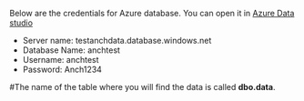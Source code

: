 Below are the credentials for Azure database. You can open it in [Azure Data studio](https://docs.microsoft.com/en-us/sql/azure-data-studio/download-azure-data-studio?view=sql-server-ver16)  

* Server name: testanchdata.database.windows.net
* Database Name: anchtest
* Username: anchtest
* Password: Anch1234

#The name of the table where you will find the data is called **dbo.data**. 
